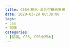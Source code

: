 ```yaml
---
title: CSS小积木-混合型栅格系统
date: 2020-03-28 00:39:00
tags:
- css 
- 前端
categories:
- [前端, CSS, CSS小积木]
---
```

